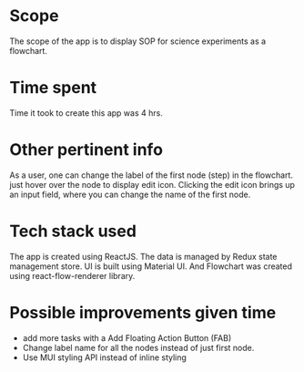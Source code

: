 # Scope
The scope of the app is to display SOP for science experiments as a flowchart.

# Time spent
Time it took to create this app was 4 hrs.

# Other pertinent info
As a user, one can change the label of the first node (step) in the flowchart. just hover over the node to display edit icon.
Clicking the edit icon brings up an input field, where you can change the name of the first node.

# Tech stack used
The app is created using ReactJS. The data is managed by Redux state management store. UI is built using Material UI. 
And Flowchart was created using react-flow-renderer library.

# Possible improvements given time
* add more tasks with a Add Floating Action Button (FAB)
* Change label name for all the nodes instead of just first node.
* Use MUI styling API instead of inline styling




